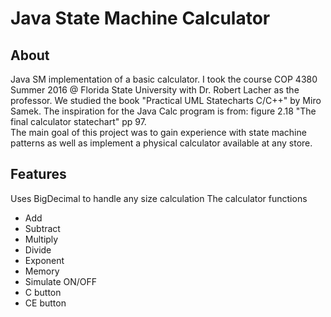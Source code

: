 # Java State Machine Calculator

## About
Java SM implementation of a basic calculator. I took the course COP 4380 Summer 2016 @ Florida State University with Dr. Robert Lacher as the professor. We studied the book "Practical UML Statecharts C/C++" by Miro Samek. 
The inspiration for the Java Calc program is from: figure 2.18 "The final calculator statechart" pp 97.  
The main goal of this project was to gain experience with state machine patterns as well as implement a physical calculator available at any store.

## Features
Uses BigDecimal to handle any size calculation
The calculator functions
- Add
- Subtract
- Multiply
- Divide
- Exponent
- Memory
- Simulate ON/OFF
- C button
- CE button

